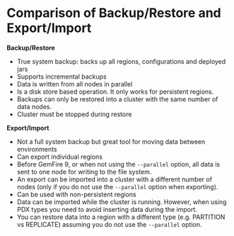 # Comparison of Backup/Restore and Export/Import

**Backup/Restore**

- True system backup: backs up all regions, configurations and deployed jars 
- Supports incremental backups
- Data is written from all nodes in parallel
- Is a disk store based operation. It only works for persistent regions.
- Backups can only be restored into a cluster with the same number of data nodes.
- Cluster must be stopped during restore

**Export/Import**

- Not a full system backup but great tool for moving data between environments
- Can export individual regions
- Before GemFire 9, or when not using the `--parallel` option, all data is 
	sent to one node for writing to the file system.
- An export can be imported into a cluster with a different number of nodes (only if you do not use the `--parallel` option when exporting).
- Can be used with non-persistent regions
- Data can be imported while the cluster is running. However, when using PDX types you need to avoid inserting data during the import.
- You can restore data into a region with a different type (e.g. PARTITION vs REPLICATE) assuming you do not use the `--parallel` option.

